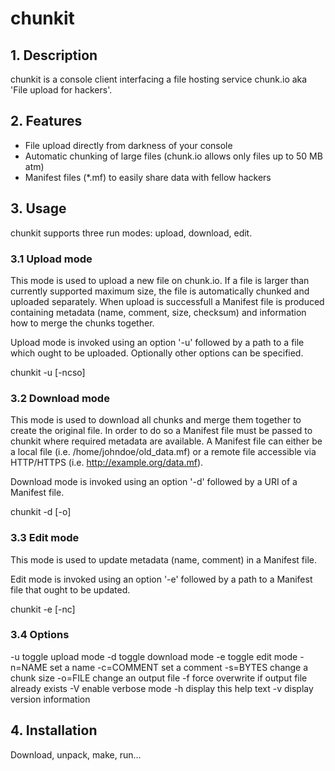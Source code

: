 # chunkit

## 1. Description

chunkit is a console client interfacing a file hosting service chunk.io
aka 'File upload for hackers'.

## 2. Features

- File upload directly from darkness of your console
- Automatic chunking of large files (chunk.io allows only files up to 50 MB atm)
- Manifest files (*.mf) to easily share data with fellow hackers 

## 3. Usage

chunkit supports three run modes: upload, download, edit.

### 3.1 Upload mode

This mode is used to upload a new file on chunk.io. If a file is larger than currently
supported maximum size, the file is automatically chunked and uploaded separately.
When upload is successfull a Manifest file is produced containing metadata (name, comment,
size, checksum) and information how to merge the chunks together.

Upload mode is invoked using an option '-u' followed by a path to a file which ought to be uploaded.
Optionally other options can be specified.

 chunkit -u	[-ncso]	<FILE>

### 3.2 Download mode

This mode is used to download all chunks and merge them together to create the original file.
In order to do so a Manifest file must be passed to chunkit where required metadata are available.
A Manifest file can either be a local file (i.e. /home/johndoe/old_data.mf) or a remote file accessible
via HTTP/HTTPS (i.e. http://example.org/data.mf).

Download mode is invoked using an option '-d' followed by a URI of a Manifest file. 

 chunkit -d	[-o]	<URI>

### 3.3 Edit mode

This mode is used to update metadata (name, comment) in a Manifest file.

Edit mode is invoked using an option '-e' followed by a path to a Manifest file that ought to be updated.

 chunkit -e	[-nc]	<FILE>

### 3.4 Options

 -u			toggle upload mode
 -d			toggle download mode
 -e			toggle edit mode
 -n=NAME	set a name
 -c=COMMENT	set a comment
 -s=BYTES	change a chunk size
 -o=FILE	change an output file
 -f			force overwrite if output file already exists
 -V			enable verbose mode
 -h			display this help text
 -v			display version information

## 4. Installation

Download, unpack, make, run...


